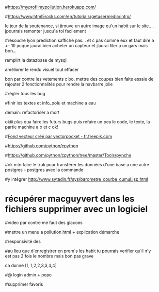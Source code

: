 #https://myprofilmypollution.herokuapp.com/

#https://www.html5rocks.com/en/tutorials/getusermedia/intro/

le jour de la soutenance, si jtrouve un autre image qu'un habit sur le site.... jpourrais remonter jusqu'a toi facilement

#résoudre lyon prediction saffiche pas... et c pas comme eux et faut dire a +- 10 pcque jaurai bien acheter un capteur et jlaurai filer a un gars mais bon...

remplirt la datazbase de mysql

améliorer le rendu visuel tout effacer

bon par contre les vetements c bo, mettre des coupes bien faite essaie de rajouter 2 fonctionnalités pour rendre la navbarre jolie

#régler tous les bug

#finir les textes et info_polu et machine a eau

demain: refactoriser a mort

okiii plus qua faire les futurs bugs puis refaire un peu le code, le texte,
la partie machine a o et c ok!

#<a href="https://fr.freepik.com/photos-vecteurs-libre/fond">Fond vecteur créé par vectorpocket - fr.freepik.com</a>

#https://github.com/python/cpython

#https://github.com/python/cpython/tree/master/Tools/pynche



#ok mtn faire le truk pour transférer les données d'une base a une autre postgres - postgres avec la commande

#y intégrer http://www.sytadin.fr/sys/barometre_courbe_cumul.jsp.html

# récupérer macguyvert dans les fichiers supprimer avec un logiciel


#video par contre me faut des glacons

#mettre un menu a pollution.html + explication démarche

#responsivité des

#au lieu que d'enregistrer en prem's les habit tu pourrais verifier qu'il n'y est pas 2 fois le nombre mais bon pas grave

ca donne [1, 1,2,2,3,3,4,4] 

#@ login admin + popo

#supprimer favoris



















 











